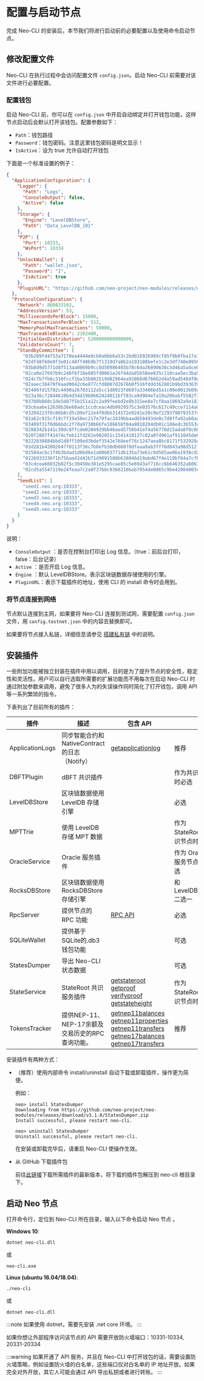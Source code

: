 # 配置与启动节点

完成 Neo-CLI 的安装后，本节我们将进行启动前的必要配置以及使用命令启动节点。

## 修改配置文件

Neo-CLI 在执行过程中会访问配置文件 `config.json`。启动 Neo-CLI 前需要对该文件进行必要配置。

### 配置钱包

启动 Neo-CLI 前，你可以在 `config.json` 中开启自动绑定并打开钱包功能，这样节点启动后会默认打开该钱包。配置参数如下：

- `Path`：钱包路径
- `Password`：钱包密码。注意这里钱包密码是明文显示！
- `IsActive`：设为 true 允许自动打开钱包

下面是一个标准设置的例子：

```json
{
  "ApplicationConfiguration": {
    "Logger": {
      "Path": "Logs",
      "ConsoleOutput": false,
      "Active": false
    },
    "Storage": {
      "Engine": "LevelDBStore",
      "Path": "Data_LevelDB_{0}"
    },
    "P2P": {
      "Port": 10333,
      "WsPort": 10334
    },
    "UnlockWallet": {
      "Path": "wallet.json",
      "Password": "1",
      "IsActive": true
    },
    "PluginURL": "https://github.com/neo-project/neo-modules/releases/download/v{1}/{0}.zip"
  },
  "ProtocolConfiguration": {
    "Network": 860833102,
    "AddressVersion": 53,
    "MillisecondsPerBlock": 15000,
    "MaxTransactionsPerBlock": 512,
    "MemoryPoolMaxTransactions": 50000,
    "MaxTraceableBlocks": 2102400,
    "InitialGasDistribution": 5200000000000000,
    "ValidatorsCount": 7,
    "StandbyCommittee": [
      "03b209fd4f53a7170ea4444e0cb0a6bb6a53c2bd016926989cf85f9b0fba17a70c",
      "02df48f60e8f3e01c48ff40b9b7f1310d7a8b2a193188befe1c2e3df740e895093",
      "03b8d9d5771d8f513aa0869b9cc8d50986403b78c6da36890638c3d46a5adce04a",
      "02ca0e27697b9c248f6f16e085fd0061e26f44da85b58ee835c110caa5ec3ba554",
      "024c7b7fb6c310fccf1ba33b082519d82964ea93868d676662d4a59ad548df0e7d",
      "02aaec38470f6aad0042c6e877cfd8087d2676b0f516fddd362801b9bd3936399e",
      "02486fd15702c4490a26703112a5cc1d0923fd697a33406bd5a1c00e0013b09a70",
      "023a36c72844610b4d34d1968662424011bf783ca9d984efa19a20babf5582f3fe",
      "03708b860c1de5d87f5b151a12c2a99feebd2e8b315ee8e7cf8aa19692a9e18379",
      "03c6aa6e12638b36e88adc1ccdceac4db9929575c3e03576c617c49cce7114a050",
      "03204223f8c86b8cd5c89ef12e4f0dbb314172e9241e30c9ef2293790793537cf0",
      "02a62c915cf19c7f19a50ec217e79fac2439bbaad658493de0c7d8ffa92ab0aa62",
      "03409f31f0d66bdc2f70a9730b66fe186658f84a8018204db01c106edc36553cd0",
      "0288342b141c30dc8ffcde0204929bb46aed5756b41ef4a56778d15ada8f0c6654",
      "020f2887f41474cfeb11fd262e982051c1541418137c02a0f4961af911045de639",
      "0222038884bbd1d8ff109ed3bdef3542e768eef76c1247aea8bc8171f532928c30",
      "03d281b42002647f0113f36c7b8efb30db66078dfaaa9ab3ff76d043a98d512fde",
      "02504acbc1f4b3bdad1d86d6e1a08603771db135a73e61c9d565ae06a1938cd2ad",
      "0226933336f1b75baa42d42b71d9091508b638046d19abd67f4e119bf64a7cfb4d",
      "03cdcea66032b82f5c30450e381e5295cae85c5e6943af716cc6b646352a6067dc",
      "02cd5a5547119e24feaa7c2a0f37b8c9366216bab7054de0065c9be42084003c8a"
    ],
    "SeedList": [
      "seed1.neo.org:10333",
      "seed2.neo.org:10333",
      "seed3.neo.org:10333",
      "seed4.neo.org:10333",
      "seed5.neo.org:10333"
    ]
  }
}
```

说明：

- `ConsoleOutput` ：是否在控制台打印出 Log 信息。（true：前后台打印，false：后台记录）
- `Active` ：是否开启 Log 信息。
- `Engine` ：默认 LevelDBStore。表示区块链数据存储使用的引擎。
- `PluginURL`：表示下载插件的地址，使用 CLI 的 install 命令时会用到。

### 将节点连接到网络

节点默认连接到主网，如果要将 Neo-CLI 连接到测试网，需要配置 `config.json` 文件，用 `config.testnet.json` 中的内容去替换即可。

如果要将节点接入私链，详细信息请参见 [搭建私有链](../../develop/network/private-chain/solo.md) 中的说明。 

## 安装插件

一些附加功能被独立封装在插件中用以调用，目的是为了提升节点的安全性，稳定性和灵活性。用户可以自行选取所需要的扩展功能而不用每次在启动 Neo-CLI 时通过附加参数来调用，避免了很多人为的失误操作同时简化了打开钱包，调用 API 等一系列繁琐的指令。

下表列出了目前所有的插件：

|插件|描述|包含 API||
|--- |--- |--- |--- |
| ApplicationLogs | 同步智能合约和 NativeContract 的日志（Notify）  | [getapplicationlog](https://github.com/neo-project/docs/blob/cad14667651edfccad1eec508ab2af80889d6762/docs/zh-cn/reference/rpc/latest-version/api/getapplicationlog.html) | 推荐                          |
| DBFTPlugin      | dBFT 共识插件                                   |                                                              | 作为共识节点时必选            |
| LevelDBStore    | 区块链数据使用 LevelDB 存储引擎                 |                                                              | 必选                          |
| MPTTrie         | 使用 LevelDB 存储 MPT 数据 |                                                              | 作为 StateRoot 共识节点时必选 |
| OracleService   | Oracle 服务插件                                 |                                                              | 作为 Oracle 服务节点时必选    |
| RocksDBStore    | 区块链数据使用 RocksDBStore 存储引擎            |                                                              | 和 LevelDBStore 二选一        |
| RpcServer       | 提供节点的 RPC 功能                             | [RPC API](https://github.com/neo-project/docs/blob/cad14667651edfccad1eec508ab2af80889d6762/docs/zh-cn/reference/rpc/latest-version/api.html#命令列表) | 必选                          |
| SQLiteWallet    | 提供基于SQLite的.db3钱包功能 |                                                              | 可选 |
| StatesDumper    | 导出 Neo-CLI 状态数据                           |                                                              | 可选                          |
| StateService    | StateRoot 共识服务插件                          | [getstateroot](https://github.com/neo-project/docs/blob/cad14667651edfccad1eec508ab2af80889d6762/docs/zh-cn/reference/rpc/latest-version/api/getstateroot.html) [getproof](https://github.com/neo-project/docs/blob/cad14667651edfccad1eec508ab2af80889d6762/docs/zh-cn/reference/rpc/latest-version/api/getproof.html) [verifyproof](https://github.com/neo-project/docs/blob/cad14667651edfccad1eec508ab2af80889d6762/docs/zh-cn/reference/rpc/latest-version/api/verifyproof.html) [getstateheight](https://github.com/neo-project/docs/blob/cad14667651edfccad1eec508ab2af80889d6762/docs/zh-cn/reference/rpc/latest-version/api/getstateheight.html) | 作为 StateRoot 共识节点时必选 |
| TokensTracker   | 提供NEP-11、NEP-17余额及交易历史的RPC查询功能。 | [getnep11balances](https://github.com/neo-project/docs/blob/cad14667651edfccad1eec508ab2af80889d6762/docs/zh-cn/reference/rpc/latest-version/api/getnep11balances.html) [getnep11properties](https://github.com/neo-project/docs/blob/cad14667651edfccad1eec508ab2af80889d6762/docs/zh-cn/reference/rpc/latest-version/api/getnep11properties.html) [getnep11transfers](https://github.com/neo-project/docs/blob/cad14667651edfccad1eec508ab2af80889d6762/docs/zh-cn/reference/rpc/latest-version/api/getnep11transfers.html) [getnep17balances](https://github.com/neo-project/docs/blob/cad14667651edfccad1eec508ab2af80889d6762/docs/zh-cn/reference/rpc/latest-version/api/getnep17balances.html) [getnep17transfers](https://github.com/neo-project/docs/blob/cad14667651edfccad1eec508ab2af80889d6762/docs/zh-cn/reference/rpc/latest-version/api/getnep17transfers.html) | 推荐                          |

安装插件有两种方式：

- （推荐）使用内部命令 install/uninstall 自动下载或卸载插件，操作更为简便。

  例如：

  ```
  neo> install StatesDumper
  Downloading from https://github.com/neo-project/neo-modules/releases/download/v3.1.0/StatesDumper.zip
  Install successful, please restart neo-cli.
  ```

  ```
  neo> uninstall StatesDumper
  Uninstall successful, please restart neo-cli.
  ```

  在安装或卸载完毕后，请重启 Neo-CLI 使操作生效。

- 从 GitHub 下载插件包

  前往[此链接](https://github.com/neo-project/neo-modules/releases)下载所需插件的最新版本，将下载的插件包解压到 neo-cli 根目录下。

## 启动 Neo 节点

打开命令行，定位到 Neo-CLI 所在目录，输入以下命令启动 Neo 节点 。

**Windows 10**:

```
dotnet neo-cli.dll
```

或

```
neo-cli.exe
```

**Linux (ubuntu 16.04/18.04)**:

```
./neo-cli
```

或

```
dotnet neo-cli.dll
```

:::note
 如果使用 dotnet，需要先安装 .net core 环境。
:::


如果你想让外部程序访问该节点的 API 需要开放防火墙端口：10331-10334, 20331-20334 

:::warning
如果开通了 API 服务，并且在 Neo-CLI 中打开钱包的话，需要设置防火墙策略，例如设置防火墙的白名单，这些端口仅对白名单的 IP 地址开放。如果完全对外开放，其它人可能会通过 API 导出私钥或者进行转账。
:::
